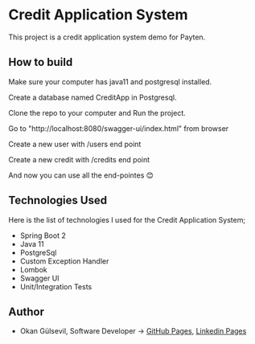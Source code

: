 # Credit Application System

This project is a credit application system demo for Payten.

## How to build

Make sure your computer has java11 and postgresql installed.

Create a database named CreditApp in Postgresql.

Clone the repo to your computer and Run the project.

Go to "http://localhost:8080/swagger-ui/index.html" from browser

Create a new user with /users end point

Create a new credit with /credits end point

And now you can use all the end-pointes 😊

## Technologies Used

Here is the list of technologies I used for the Credit Application System;

- Spring Boot 2
- Java 11
- PostgreSql
- Custom Exception Handler
- Lombok
- Swagger UI
- Unit/Integration Tests

## Author

- Okan Gülsevil, Software Developer -> [GitHub Pages](https://github.com/okangulsevil), [Linkedin Pages](https://www.linkedin.com/in/okangulsevil/) 
